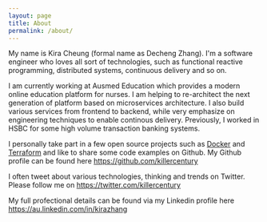 ```yaml
---
layout: page
title: About
permalink: /about/
---
```


My name is Kira Cheung (formal name as Decheng Zhang). I'm a software engineer who loves all sort of technologies, such as functional reactive programming, distributed systems, continuous delivery and so on.

I am currently working at Ausmed Education which provides a modern online education platform for nurses. I am helping to re-architect the next generation of platform based on microservices architecture. I also build various services from frontend to backend, while very emphasize on engineering techniques to enable continous delivery. Previously, I worked in HSBC for some high volume transaction banking systems.

I personally take part in a few open source projects such as [Docker](https://github.com/docker/docker) and [Terraform](https://github.com/hashicorp/terraform) and like to share some code examples on Github. My Github profile can be found here https://github.com/killercentury

I often tweet about various technologies, thinking and trends on Twitter. Please follow me on <https://twitter.com/killercentury>

My full profectional details can be found via my Linkedin profile here <https://au.linkedin.com/in/kirazhang>